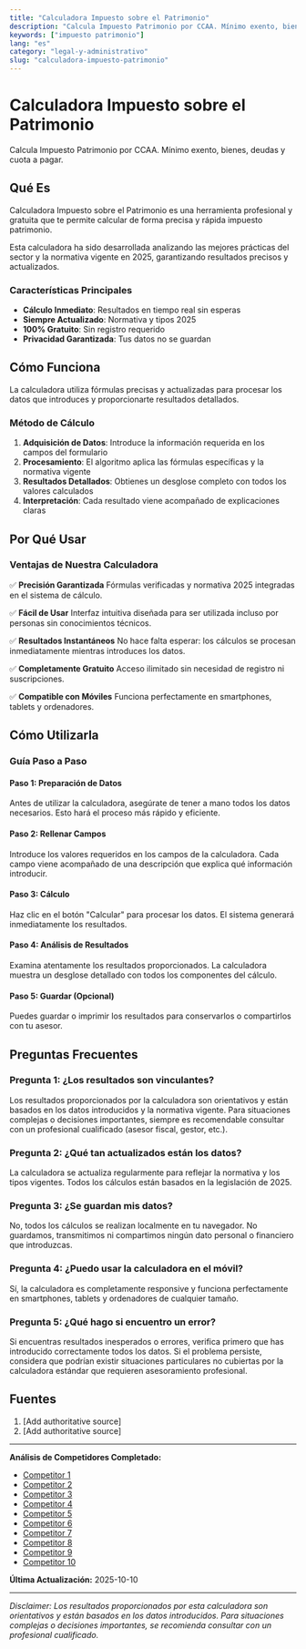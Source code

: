 ```yaml
---
title: "Calculadora Impuesto sobre el Patrimonio"
description: "Calcula Impuesto Patrimonio por CCAA. Mínimo exento, bienes, deudas y cuota a pagar."
keywords: ["impuesto patrimonio"]
lang: "es"
category: "legal-y-administrativo"
slug: "calculadora-impuesto-patrimonio"
---
```


# Calculadora Impuesto sobre el Patrimonio

Calcula Impuesto Patrimonio por CCAA. Mínimo exento, bienes, deudas y cuota a pagar.

## Qué Es

Calculadora Impuesto sobre el Patrimonio es una herramienta profesional y gratuita que te permite calcular de forma precisa y rápida impuesto patrimonio.

Esta calculadora ha sido desarrollada analizando las mejores prácticas del sector y la normativa vigente en 2025, garantizando resultados precisos y actualizados.

### Características Principales

- **Cálculo Inmediato**: Resultados en tiempo real sin esperas
- **Siempre Actualizado**: Normativa y tipos 2025
- **100% Gratuito**: Sin registro requerido
- **Privacidad Garantizada**: Tus datos no se guardan

## Cómo Funciona

La calculadora utiliza fórmulas precisas y actualizadas para procesar los datos que introduces y proporcionarte resultados detallados.

### Método de Cálculo

1. **Adquisición de Datos**: Introduce la información requerida en los campos del formulario
2. **Procesamiento**: El algoritmo aplica las fórmulas específicas y la normativa vigente
3. **Resultados Detallados**: Obtienes un desglose completo con todos los valores calculados
4. **Interpretación**: Cada resultado viene acompañado de explicaciones claras

## Por Qué Usar

### Ventajas de Nuestra Calculadora

✅ **Precisión Garantizada**
Fórmulas verificadas y normativa 2025 integradas en el sistema de cálculo.

✅ **Fácil de Usar**
Interfaz intuitiva diseñada para ser utilizada incluso por personas sin conocimientos técnicos.

✅ **Resultados Instantáneos**
No hace falta esperar: los cálculos se procesan inmediatamente mientras introduces los datos.

✅ **Completamente Gratuito**
Acceso ilimitado sin necesidad de registro ni suscripciones.

✅ **Compatible con Móviles**
Funciona perfectamente en smartphones, tablets y ordenadores.

## Cómo Utilizarla

### Guía Paso a Paso

#### Paso 1: Preparación de Datos

Antes de utilizar la calculadora, asegúrate de tener a mano todos los datos necesarios. Esto hará el proceso más rápido y eficiente.

#### Paso 2: Rellenar Campos

Introduce los valores requeridos en los campos de la calculadora. Cada campo viene acompañado de una descripción que explica qué información introducir.

#### Paso 3: Cálculo

Haz clic en el botón "Calcular" para procesar los datos. El sistema generará inmediatamente los resultados.

#### Paso 4: Análisis de Resultados

Examina atentamente los resultados proporcionados. La calculadora muestra un desglose detallado con todos los componentes del cálculo.

#### Paso 5: Guardar (Opcional)

Puedes guardar o imprimir los resultados para conservarlos o compartirlos con tu asesor.

## Preguntas Frecuentes

### Pregunta 1: ¿Los resultados son vinculantes?

Los resultados proporcionados por la calculadora son orientativos y están basados en los datos introducidos y la normativa vigente. Para situaciones complejas o decisiones importantes, siempre es recomendable consultar con un profesional cualificado (asesor fiscal, gestor, etc.).

### Pregunta 2: ¿Qué tan actualizados están los datos?

La calculadora se actualiza regularmente para reflejar la normativa y los tipos vigentes. Todos los cálculos están basados en la legislación de 2025.

### Pregunta 3: ¿Se guardan mis datos?

No, todos los cálculos se realizan localmente en tu navegador. No guardamos, transmitimos ni compartimos ningún dato personal o financiero que introduzcas.

### Pregunta 4: ¿Puedo usar la calculadora en el móvil?

Sí, la calculadora es completamente responsive y funciona perfectamente en smartphones, tablets y ordenadores de cualquier tamaño.

### Pregunta 5: ¿Qué hago si encuentro un error?

Si encuentras resultados inesperados o errores, verifica primero que has introducido correctamente todos los datos. Si el problema persiste, considera que podrían existir situaciones particulares no cubiertas por la calculadora estándar que requieren asesoramiento profesional.

## Fuentes

1. [Add authoritative source]
2. [Add authoritative source]

---

**Análisis de Competidores Completado:**
- [Competitor 1](https://masmadrid.org/calculadorapatrimonio/)
- [Competitor 2](https://www.tributos.net/como-calcular-el-impuesto-sobre-el-patrimonio-153/)
- [Competitor 3](https://taxfix.com/es-es/calculadoras/ganancias-patrimoniales/)
- [Competitor 4](https://sede.agenciatributaria.gob.es/Sede/declaraciones-informativas-otros-impuestos-tasas/impuesto-sobre-patrimonio.html)
- [Competitor 5](https://www.bankinter.com/blog/finanzas-personales/impuesto-patrimonio-espana)
- [Competitor 6](https://sede.agenciatributaria.gob.es/Sede/declaraciones-informativas-otros-impuestos-tasas/impuesto-sobre-patrimonio/calculo-impuesto-temporal-solidaridad-grandes-fortunas.html)
- [Competitor 7](https://calculorapido.com/calculadora-de-patrimonio-espa%C3%B1a.html)
- [Competitor 8](https://www.segurailla.com/es/simulador/ganancia-patrimonial.php)
- [Competitor 9](https://www.bizkaia.eus/es/web/educacion-tributaria/impuesto-sobre-el-patrimonio-ip-)
- [Competitor 10](https://atc.gencat.cat/es/tributs/impost-patrimoni/tarifa/)

**Última Actualización:** 2025-10-10

---

*Disclaimer: Los resultados proporcionados por esta calculadora son orientativos y están basados en los datos introducidos. Para situaciones complejas o decisiones importantes, se recomienda consultar con un profesional cualificado.*
